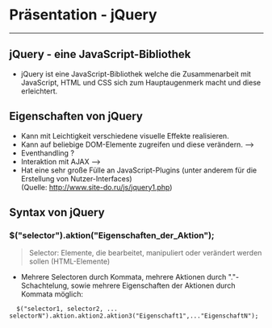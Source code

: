 # Präsentation - jQuery
----------------------------------------------------------------------------

## jQuery - eine JavaScript-Bibliothek

* jQuery ist eine JavaScript-Bibliothek welche die Zusammenarbeit mit JavaScript, HTML und CSS sich zum Hauptaugenmerk macht und diese erleichtert.


## Eigenschaften von jQuery

* Kann mit Leichtigkeit verschiedene visuelle Effekte realisieren.
* Kann auf beliebige DOM-Elemente zugreifen und diese verändern. -->
* Eventhandling ?
* Interaktion mit AJAX -->
* Hat eine sehr große Fülle an JavaScript-Plugins (unter anderem für die Erstellung von Nutzer-Interfaces) 
<br /> (Quelle: http://www.site-do.ru/js/jquery1.php)

## Syntax von jQuery

### $("selector").aktion("Eigenschaften_der_Aktion");
 
 > Selector: Elemente, die bearbeitet, manipuliert oder verändert werden sollen (HTML-Elemente)

  * Mehrere Selectoren durch Kommata, mehrere Aktionen durch "."-Schachtelung, sowie mehrere Eigenschaften der Aktionen durch Kommata möglich:
```jquery  
  $("selector1, selector2, ... selectorN").aktion.aktion2.aktion3("Eigenschaft1",..."EigenschaftN");
``` 
 
 
 
